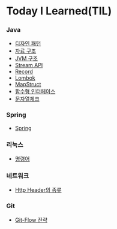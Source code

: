 Today I Learned(TIL)
===

### Java 
+ [디자인 패턴](https://github.com/namookk/TIL/tree/master/Java/Design-Pattern)
+ [자료 구조](https://github.com/namookk/TIL/tree/master/Java/Data-Structure)
+ [JVM 구조](https://github.com/namookk/TIL/blob/master/Java/JVM.md)
+ [Stream API](https://github.com/namookk/TIL/blob/master/Java/Stream-API.md)
+ [Record](https://github.com/namookk/TIL/blob/master/Java/Record.md)
+ [Lombok](https://github.com/namookk/TIL/blob/master/Java/Lombok.md)
+ [MapStruct](https://github.com/namookk/TIL/blob/master/Java/MapStruct.md)
+ [함수형 인터페이스](https://github.com/namookk/TIL/blob/master/Java/Functional-Interface.md)
+ [문자열체크](https://github.com/namookk/TIL/blob/master/Java/String-Check.md)
### Spring
+ [Spring](https://github.com/namookk/TIL/tree/master/Spring)

### 리눅스
+ [명령어](https://github.com/namookk/TIL/blob/master/Linux)

### 네트워크
+ [Http Header의 종류](https://github.com/namookk/TIL/blob/master/Network/Http-Header.md)

### Git
+ [Git-Flow 전략](https://github.com/namookk/TIL/blob/master/Git/Git-Flow.md)
